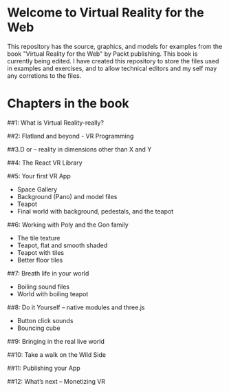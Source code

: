 # Welcome to Virtual Reality for the Web

This repository has the source, graphics, and models for examples from the book "Virtual Reality for the Web" by Packt publishing. This book is currently being edited. I have created this repository to store the files used in examples and exercises, and to allow technical editors and my self may any corretions to the files.

# Chapters in the book

##1: What is Virtual Reality-really?

##2: Flatland and beyond - VR Programming

##3.D or – reality in dimensions other than X and Y

##4: The React VR Library

##5: Your first VR App

  - Space Gallery
  - Background (Pano) and model files
  - Teapot
  - Final world with background, pedestals, and the teapot

##6: Working with Poly and the Gon family

  - The tile texture
  - Teapot, flat and smooth shaded
  - Teapot with tiles
  - Better floor tiles

##7: Breath life in your world

  - Boiling sound files
  - World with boiling teapot

##8: Do it Yourself – native modules and three.js

  - Button click sounds
  - Bouncing cube 

##9: Bringing in the real live world

##10: Take a walk on the Wild Side

##11: Publishing your App

##12: What’s next – Monetizing VR


